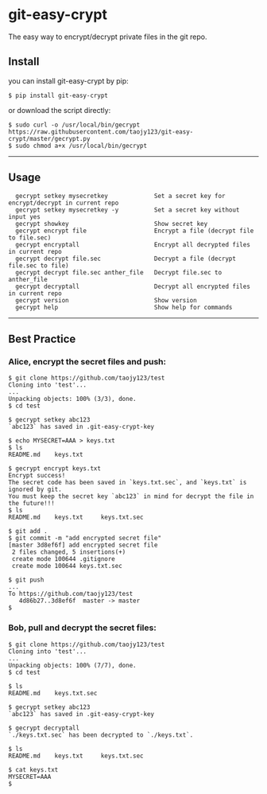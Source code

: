 # git-easy-crypt

The easy way to encrypt/decrypt private files in the git repo.


## Install

you can install git-easy-crypt by pip:

```
$ pip install git-easy-crypt
```

or download the script directly:

```
$ sudo curl -o /usr/local/bin/gecrypt https://raw.githubusercontent.com/taojy123/git-easy-crypt/master/gecrypt.py 
$ sudo chmod a+x /usr/local/bin/gecrypt
```


---------------


## Usage

``` 
  gecrypt setkey mysecretkey             Set a secret key for encrypt/decrypt in current repo
  gecrypt setkey mysecretkey -y          Set a secret key without input yes
  gecrypt showkey                        Show secret key
  gecrypt encrypt file                   Encrypt a file (decrypt file to file.sec)
  gecrypt encryptall                     Encrypt all decrypted files in current repo
  gecrypt decrypt file.sec               Decrypt a file (decrypt file.sec to file)
  gecrypt decrypt file.sec anther_file   Decrypt file.sec to anther_file
  gecrypt decryptall                     Decrypt all encrypted files in current repo
  gecrypt version                        Show version
  gecrypt help                           Show help for commands
```


---------------


## Best Practice


### Alice, encrypt the secret files and push:

```
$ git clone https://github.com/taojy123/test
Cloning into 'test'...
...
Unpacking objects: 100% (3/3), done.
$ cd test

$ gecrypt setkey abc123
`abc123` has saved in .git-easy-crypt-key

$ echo MYSECRET=AAA > keys.txt
$ ls
README.md    keys.txt

$ gecrypt encrypt keys.txt 
Encrypt success!
The secret code has been saved in `keys.txt.sec`, and `keys.txt` is ignored by git.
You must keep the secret key `abc123` in mind for decrypt the file in the future!!!
$ ls
README.md    keys.txt     keys.txt.sec

$ git add .
$ git commit -m "add encrypted secret file"
[master 3d8ef6f] add encrypted secret file
 2 files changed, 5 insertions(+)
 create mode 100644 .gitignore
 create mode 100644 keys.txt.sec

$ git push
...
To https://github.com/taojy123/test
   4d86b27..3d8ef6f  master -> master
$ 
```


### Bob, pull and decrypt the secret files:

```
$ git clone https://github.com/taojy123/test
Cloning into 'test'...
...
Unpacking objects: 100% (7/7), done.
$ cd test

$ ls
README.md    keys.txt.sec

$ gecrypt setkey abc123
`abc123` has saved in .git-easy-crypt-key

$ gecrypt decryptall
`./keys.txt.sec` has been decrypted to `./keys.txt`.

$ ls
README.md    keys.txt     keys.txt.sec

$ cat keys.txt
MYSECRET=AAA 
$ 
```

